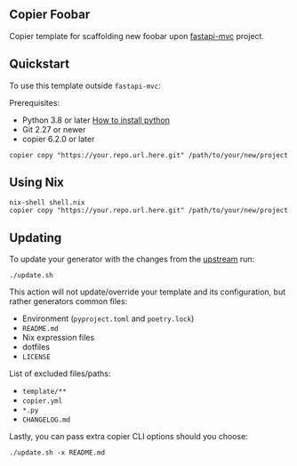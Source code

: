 ## Copier Foobar

Copier template for scaffolding new foobar upon [fastapi-mvc](https://github.com/fastapi-mvc/fastapi-mvc) project.

## Quickstart

To use this template outside `fastapi-mvc`:

Prerequisites:

* Python 3.8 or later [How to install python](https://docs.python-guide.org/starting/installation)
* Git 2.27 or newer
* copier 6.2.0 or later

```shell
copier copy "https://your.repo.url.here.git" /path/to/your/new/project
```

## Using Nix

```shell
nix-shell shell.nix
copier copy "https://your.repo.url.here.git" /path/to/your/new/project
```

## Updating

To update your generator with the changes from the [upstream](https://github.com/fastapi-mvc/copier-generator) run:

```shell
./update.sh
```

This action will not update/override your template and its configuration, but rather generators common files:

* Environment (`pyproject.toml` and `poetry.lock`)
* `README.md`
* Nix expression files
* dotfiles
* `LICENSE`

List of excluded files/paths:

* `template/**`
* `copier.yml`
* `*.py`
* `CHANGELOG.md`

Lastly, you can pass extra copier CLI options should you choose:

```shell
./update.sh -x README.md
```
